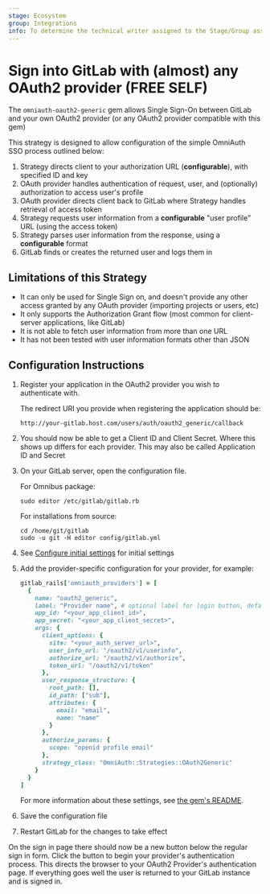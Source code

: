 ```yaml
---
stage: Ecosystem
group: Integrations
info: To determine the technical writer assigned to the Stage/Group associated with this page, see https://about.gitlab.com/handbook/engineering/ux/technical-writing/#assignments
---
```


# Sign into GitLab with (almost) any OAuth2 provider **(FREE SELF)**

The `omniauth-oauth2-generic` gem allows Single Sign-On between GitLab and your own OAuth2 provider
(or any OAuth2 provider compatible with this gem)

This strategy is designed to allow configuration of the simple OmniAuth SSO process outlined below:

1. Strategy directs client to your authorization URL (**configurable**), with specified ID and key
1. OAuth provider handles authentication of request, user, and (optionally) authorization to access user's profile
1. OAuth provider directs client back to GitLab where Strategy handles retrieval of access token
1. Strategy requests user information from a **configurable** "user profile" URL (using the access token)
1. Strategy parses user information from the response, using a **configurable** format
1. GitLab finds or creates the returned user and logs them in

## Limitations of this Strategy

- It can only be used for Single Sign on, and doesn't provide any other access granted by any OAuth provider
  (importing projects or users, etc)
- It only supports the Authorization Grant flow (most common for client-server applications, like GitLab)
- It is not able to fetch user information from more than one URL
- It has not been tested with user information formats other than JSON

## Configuration Instructions

1. Register your application in the OAuth2 provider you wish to authenticate with.

   The redirect URI you provide when registering the application should be:

   ```plaintext
   http://your-gitlab.host.com/users/auth/oauth2_generic/callback
   ```

1. You should now be able to get a Client ID and Client Secret.
   Where this shows up differs for each provider.
   This may also be called Application ID and Secret

1. On your GitLab server, open the configuration file.

   For Omnibus package:

   ```shell
   sudo editor /etc/gitlab/gitlab.rb
   ```

   For installations from source:

   ```shell
   cd /home/git/gitlab
   sudo -u git -H editor config/gitlab.yml
   ```

1. See [Configure initial settings](omniauth.md#configure-initial-settings) for initial settings

1. Add the provider-specific configuration for your provider, for example:

   ```ruby
   gitlab_rails['omniauth_providers'] = [
     {
       name: "oauth2_generic",
       label: "Provider name", # optional label for login button, defaults to "Oauth2 Generic"
       app_id: "<your_app_client_id>",
       app_secret: "<your_app_client_secret>",
       args: {
         client_options: {
           site: "<your_auth_server_url>",
           user_info_url: "/oauth2/v1/userinfo",
           authorize_url: "/oauth2/v1/authorize",
           token_url: "/oauth2/v1/token"
         },
         user_response_structure: {
           root_path: [],
           id_path: ["sub"],
           attributes: {
             email: "email",
             name: "name"
           }
         },
         authorize_params: {
           scope: "openid profile email"
         },
         strategy_class: "OmniAuth::Strategies::OAuth2Generic"
       }
     }
   ]
   ```

   For more information about these settings, see [the gem's README](https://gitlab.com/satorix/omniauth-oauth2-generic#gitlab-config-example).

1. Save the configuration file

1. Restart GitLab for the changes to take effect

On the sign in page there should now be a new button below the regular sign in form.
Click the button to begin your provider's authentication process. This directs
the browser to your OAuth2 Provider's authentication page. If everything goes well
the user is returned to your GitLab instance and is signed in.
